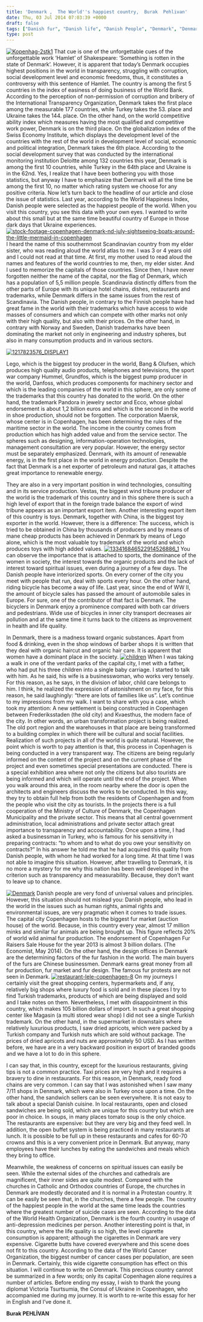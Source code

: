 ```yaml
---
title: 'Denmark ,  The World''s happiest country,  Burak  Pehlivan'
date: Thu, 03 Jul 2014 07:03:39 +0000
draft: false
tags: ["Danish fur", "Danish life", "Danish People", "Denmark", "Denmark Economy", "Denmark life", "Denmark statistics", "Gezi ve Restoran", "lego"]
type: post
---
```


[![Kopenhag-2stk1](https://burakpehlivan.org/wp-content/uploads/2014/06/Kopenhag-2stk1.jpg)](https://burakpehlivan.org/wp-content/uploads/2014/06/Kopenhag-2stk1.jpg)
That cue is one of the unforgettable cues of the unforgettable work ‘Hamlet’ of Shakespeare: ‘Something is rotten in the state of Denmark’. However, it is apparent that today’s Denmark occupies highest positions in the world in transparency, struggling with corruption, social development level and economic freedoms, thus, it constitutes a controversy with this sentence of Hamlet. The country is among the first 5 countries in the index of easiness of doing business of the World Bank. According to the perception of non-permission of corruption and bribery of the International Transparency Organization, Denmark takes the first place among the measurable 177 countries, while Turkey takes the 53. place and Ukraine takes the 144. place. On the other hand, on the world competitive ability index which measures having the most qualified and competitive work power, Denmark is on the third place. On the globalization index of the Swiss Economy Institute, which displays the development level of the countries with the rest of the world in development level of social, economic and political integration, Denmark takes the 6th place. According to the social development survey that was conducted by the international monitoring institution Deloitte among 132 countries this year, Denmark is among the first 10 countries, while Turkey in the 64th place and Ukraine is in the 62nd. Yes, I realize that I have been bothering you with those statistics, but anyway I have to emphasize that Denmark will all the time be among the first 10, no matter which rating system we choose for any positive criteria. Now let’s turn back to the headline of our article and close the issue of statistics. Last year, according to the World Happiness Index, Danish people were selected as the happiest people of the world. When you visit this country, you see this data with your own eyes. I wanted to write about this small but at the same time beautiful country of Europe in those dark days that Ukraine experiences. 
[![stock-footage-copenhagen-denmark-nd-july-sightseeing-boats-around-the-little-mermaid-in-copenhagen](https://burakpehlivan.org/wp-content/uploads/2014/06/stock-footage-copenhagen-denmark-nd-july-sightseeing-boats-around-the-little-mermaid-in-copenhagen.jpg)](https://burakpehlivan.org/wp-content/uploads/2014/06/stock-footage-copenhagen-denmark-nd-july-sightseeing-boats-around-the-little-mermaid-in-copenhagen.jpg)
I heard the name of this southernmost Scandinavian country from my elder sister, who was reading aloud the world atlas to me. I was 3 or 4 years old and I could not read at that time. At first, my mother used to read aloud the names and features of the world countries to me, then, my elder sister. And I used to memorize the capitals of those countries. Since then, I have never forgotten neither the name of the capital, nor the flag of Denmark, which has a population of 5,5 million people. Scandinavia distinctly differs from the other parts of Europe with its unique hotel chains, dishes, restaurants and trademarks, while Denmark differs in the same issues from the rest of Scandinavia. The Danish people, in contrary to the Finnish people have had great fame in the world with their trademarks which have access to wide masses of consumers and which can compete with other marks not only with their high quality, but also with their prices. On the other hand, in contrary with Norway and Sweden, Danish trademarks have been dominating the market not only in engineering and industry spheres, but also in many consumption products and in various sectors. 

[![1217823576_DISPLAY1](https://burakpehlivan.org/wp-content/uploads/2014/06/1217823576_DISPLAY1.jpg)](https://burakpehlivan.org/wp-content/uploads/2014/06/1217823576_DISPLAY1.jpg)

Lego, which is the biggest toy producer in the world, Bang & Olufsen, which produces high quality audio products, telephones and televisions, the sport war company Hummel, Grundfos, which is the biggest pump producer in the world, Danfoss, which produces components for machinery sector and which is the leading companies of the world in this sphere, are only some of the trademarks that this country has donated to the world. On the other hand, the trademark Pandora in jewelry sector and Ecco, whose global endorsement is about 1,2 billion euros and which is the second in the world in shoe production, should not be forgotten. The corporation Maersk, whose center is in Copenhagen, has been determining the rules of the maritime sector in the world. The income in the country comes from production which has high added value and from the service sector. The spheres such as designing, information-operation technologies, management consultation are very popular. However, the energy sector must be separately emphasized. Denmark, with its amount of renewable energy, is in the first place in the world in energy production. Despite the fact that Denmark is a net exporter of petroleum and natural gas, it attaches great importance to renewable energy. 

They are also in a very important position in wind technologies, consulting and in its service production. Vestas, the biggest wind tribune producer of the world is the trademark of this country and in this sphere there is such a high level of export that in the foreign trade balance the export of wind tribune appears as an important export item. Another interesting export item of this country is toys. Denmark, together with China, is the biggest toy exporter in the world. However, there is a difference: The success, which is tried to be obtained in China by thousands of producers and by means of mane cheap products has been achieved in Denmark by means of Lego alone, which is the most valuable toy trademark of the world and which produces toys with high added values. 
[![133416846522914526886_1](https://burakpehlivan.org/wp-content/uploads/2014/06/133416846522914526886_1.jpg)](https://burakpehlivan.org/wp-content/uploads/2014/06/133416846522914526886_1.jpg)
You can observe the importance that is attached to sports, the dominance of the women in society, the interest towards the organic products and the lack of interest toward spiritual issues, even during a journey of a few days. The Danish people have interiorized sports. On every corner of the city you meet with people that run, deal with sports every hour. On the other hand, riding bicycle has become a way of life. Last year, since the end of WW II, the amount of bicycle sales has passed the amount of automobile sales in Europe. For sure, one of the contributor of that fact is Denmark. The bicyclers in Denmark enjoy a prominence compared with both car drivers and pedestrians. Wide use of bicycles in inner city transport decreases air pollution and at the same time it turns back to the citizens as improvement in health and life quality. 

In Denmark, there is a madness toward organic substances. Apart from food & drinking, even in the shop windows of barber shops it is written that they deal with organic haircut and organic hair care. It is apparent that women have a dominant place in the society. 
[![children](https://burakpehlivan.org/wp-content/uploads/2014/06/children.jpg)](https://burakpehlivan.org/wp-content/uploads/2014/06/children.jpg)
When I was taking a walk in one of the verdant parks of the capital city, I met with a father, who had put his three children into a single baby carriage. I started to talk with him. As he said, his wife is a businesswoman, who works very tensely. For this reason, as he says, in the division of labor, child care belongs to him. I think, he realized the expression of astonishment on my face, for this reason, he said laughingly: “there are lots of families like us”. Let’s continue to my impressions from my walk. I want to share with you a case, which took my attention: A new settlement is being constructed in Copenhagen between Frederiksstaden (the old city) and Kvaesthus, the modern face of the city. In other words, an urban transformation project is being realized. The old port region and the warehouses in that place are being transformed to a building complex in which there will be cultural and social facilities. Realization of such projects in all of the world is quite natural. However, the point which is worth to pay attention is that, this process in Copenhagen is being conducted in a very transparent way. The citizens are being regularly informed on the content of the project and on the current phase of the project and even sometimes special presentations are conducted. There is a special exhibition area where not only the citizens but also tourists are being informed and which will operate until the end of the project. When you walk around this area, in the room nearby where the door is open the architects and engineers discuss the works to be conducted. In this way, they try to obtain full help from both the residents of Copenhagen and from the people who visit the city as tourists. In the projects there is a full cooperation of the Ministry of Culture of Denmark, the Copenhagen Municipality and the private sector. This means that all central government administration, local administrations and private sector attach great importance to transparency and accountability. Once upon a time, I had asked a businessman in Turkey, who is famous for his sensitivity in preparing contracts: “to whom and to what do you owe your sensitivity on contracts?” In his answer he told me that he had acquired this quality from Danish people, with whom he had worked for a long time. At that time I was not able to imagine this situation. However, after travelling to Denmark, it is no more a mystery for me why this nation has been well developed in the criterion such as transparency and measurability. Because, they don’t want to leave up to chance.

[![Denmark](https://burakpehlivan.org/wp-content/uploads/2014/06/Denmark.jpg)](https://burakpehlivan.org/wp-content/uploads/2014/06/Denmark.jpg)
Danish people are very fond of universal values and principles. However, this situation should not mislead you: Danish people, who lead in the world in the issues such as human rights, animal rights and environmental issues, are very pragmatic when it comes to trade issues. The capital city Copenhagen hosts to the biggest fur market (auction house) of the world. Because, in this country every year, almost 17 million minks and similar fur animals are being brought up. This figure reflects 20% of world wild animal fur production. The endorsement of Copenhagen Fur Raisers Sale House for the year 2013 is almost 3 billion dollars. (The Economist,
May 2014). On the other hand, the design offices in Denmark are the determining factors of the fur fashion in the world. The main buyers of the furs are Chinese businessmen. Denmark earns great money from all fur production, fur market and fur design. The famous fur protests are not seen in Denmark.
[![restaurant-lele-copenhagen-8](https://burakpehlivan.org/wp-content/uploads/2014/06/restaurant-lele-copenhagen-8.jpg)](https://burakpehlivan.org/wp-content/uploads/2014/06/restaurant-lele-copenhagen-8.jpg)
On my journeys I certainly visit the great shopping centers, hypermarkets and, if any, relatively big shops where luxury food is sold and in these places I try to find Turkish trademarks, products of which are being displayed and sold and I take notes on them. Nevertheless, I met with disappointment in this country, which makes 105 billion dollars of import. In such a great shopping center like Magasin (a multi stored wear shop) I did not see a single Turkish trademark. On the other hand, in the supermarket in downstairs where relatively luxurious products, I saw dried apricots, which were packed by a Turkish company and Turkish nuts which are sold without package. The prices of dried apricots and nuts are approximately 50 USD. As I has written before, we have are in a very backward position in export of branded goods and we have a lot to do in this sphere. 

I can say that, in this country, except for the luxurious restaurants, giving tips is not a common practice. Taxi prices are very high and it requires a bravery to dine in restaurants. For this reason, in Denmark, ready food chains are very common. I can say that I was astonished when I saw many 7/11 shops in Denmark, which were also in Turkey once upon a time. On the other hand, the sandwich sellers can be seen everywhere. It is not easy to talk about a special Danish cuisine. In local restaurants, open and closed sandwiches are being sold, which are unique for this country but which are poor in choice. In soups, in many places tomato soup is the only choice. The restaurants are expensive: but they are very big and they feed well. In addition, the open buffet system is being practiced in many restaurants at lunch. It is possible to be full up in these restaurants and cafes for 60-70 crowns and this is a very convenient price in Denmark. But anyway, many employees have their lunches by eating the sandwiches and meals which they bring to office. 

Meanwhile, the weakness of concerns on spiritual issues can easily be seen. While the external sides of the churches and cathedrals are magnificent, their inner sides are quite modest. Compared with the churches in Catholic and Orthodox countries of Europe, the churches in Denmark are modestly decorated and it is normal in a Protestan country. It can be easily be seen that, in the churches, there a few people. The country of the happiest people in the world at the same time leads the countries where the greatest number of suicide cases are seen. According to the data of the World Health Organization, Denmark is the fourth country in usage of anti-depression medicines per person. Another interesting point is that, in this country, where the life quality is so high, the level cigarette consumption is apparent; although the cigarettes in Denmark are very expensive. Cigarette butts have covered everywhere and this scene does not fit to this country. According to the data of the World Cancer Organization, the biggest number of cancer cases per population, are seen in Denmark. Certainly, this wide cigarette consumption has effect on this situation. I will continue to write on Denmark. This precious country cannot be summarized in a few words; only its capital Copenhagen alone requires a number of articles. Before ending my essay, I wish to thank the young diplomat Victoria Tsurtsumia, the Consul of Ukraine in Copenhagen, who accompanied me during my journey. It is worth to re-write this essay for her in English and I’ve done it. 

**Burak PEHLİVAN** 
